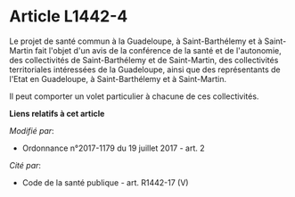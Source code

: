 # Article L1442-4

Le projet de santé commun à la Guadeloupe, à Saint-Barthélemy et à Saint-Martin fait l'objet d'un avis de la conférence de la
santé et de l'autonomie, des collectivités de Saint-Barthélemy et de Saint-Martin, des collectivités territoriales
intéressées de la Guadeloupe, ainsi que des représentants de l'Etat en Guadeloupe, à Saint-Barthélemy et à Saint-Martin.

Il peut comporter un volet particulier à chacune de ces collectivités.

**Liens relatifs à cet article**

_Modifié par_:

  - Ordonnance n°2017-1179 du 19 juillet 2017 - art. 2

_Cité par_:

  - Code de la santé publique - art. R1442-17 (V)
